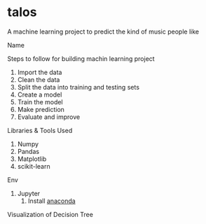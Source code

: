 # talos
A machine learning project to predict the kind of music people like

Name 


Steps to follow for building machin learning project
1. Import the data
2. Clean the data
3. Split the data into training and testing sets
4. Create a model
5. Train the model 
6. Make prediction
7. Evaluate and improve
  
Libraries & Tools Used
1. Numpy
2. Pandas
3. Matplotlib
4. scikit-learn

Env
1. Jupyter
   1. Install [anaconda ](https://www.anaconda.com/products/distribution)


Visualization of Decision Tree

